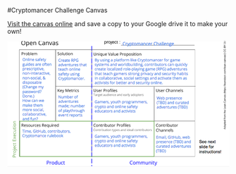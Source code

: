 #Cryptomancer Challenge Canvas

[Visit the canvas online](https://docs.google.com/presentation/d/1IxbPvzysos579SC8dznP4zIKAhNRUBrsBMG0gehFxz0/edit#slide=id.g1d5e0cfcb9_0_0) and save a copy to your Google drive it to make your own!

![An open canvas graphic organizer sharing the details of this project](images/cryptomancer-canvas.png)